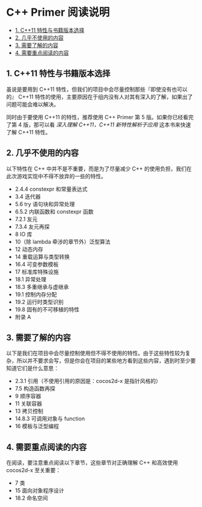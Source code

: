 # C++ Primer 阅读说明

<!-- TOC depthFrom:2 -->

- [1. C++11 特性与书籍版本选择](#1-c11-特性与书籍版本选择)
- [2. 几乎不使用的内容](#2-几乎不使用的内容)
- [3. 需要了解的内容](#3-需要了解的内容)
- [4. 需要重点阅读的内容](#4-需要重点阅读的内容)

<!-- /TOC -->

## 1. C++11 特性与书籍版本选择

虽说是要用到 C++11 特性，但我们的项目中会尽量控制那些『即使没有也可以的』 C++11 特性的使用，主要原因在于组内没有人对其有深入的了解，如果出了问题可能会难以解决。

同时由于要使用 C++11 的特性，推荐使用 C++ Primer 第 5 版。如果你已经看完了第 4 版，那可以看 *深入理解 C++11，C++11 新特性解析于应用* 这本书来快速了解 C++11 特性。

## 2. 几乎不使用的内容

以下特性在 C++ 中并不是不重要，而是为了尽量减少 C++ 的使用负担，我们在此次游戏实现中不得不放弃的一些的特性。

- 2.4.4 constexpr 和常量表达式
- 3.4 迭代器
- 5.6 try 语句块和异常处理
- 6.5.2 内联函数和 constexpr 函数
- 7.2.1 友元
- 7.3.4 友元再探
- 8 IO 库
- 10（除 lambda 牵涉的章节外）泛型算法
- 12 动态内存
- 14 重载运算与类型转换
- 16.4 可变参数模板
- 17 标准库特殊设施
- 18.1 异常处理
- 18.3 多重继承与虚继承
- 19.1 控制内存分配
- 19.2 运行时类型识别
- 19.8 固有的不可移植的特性
- 附录 A

## 3. 需要了解的内容

以下是我们在项目中会尽量控制使用但不得不使用的特性。由于这些特性较为复杂，所以并不要求会写，但是你会在项目的某些地方看到这些内容，遇到时至少要知道它们是什么意思：

- 2.3.1 引用（不使用引用的原因是：cocos2d-x 是指针风格的）
- 7.5 构造函数再探
- 9 顺序容器
- 11 关联容器
- 13 拷贝控制
- 14.8.3 可调用对象与 function
- 16 模板与泛型编程

## 4. 需要重点阅读的内容

在阅读，要注意重点阅读以下章节，这些章节对正确理解 C++ 和高效使用 cocos2d-x 至关重要：

- 7 类
- 15 面向对象程序设计
- 18.2 命名空间
